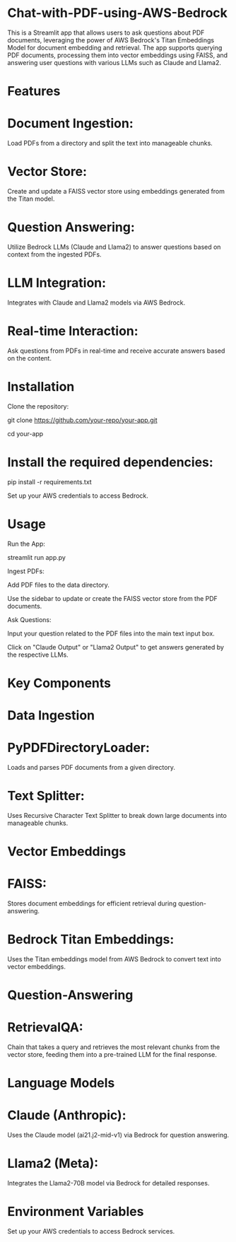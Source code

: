 # Chat-with-PDF-using-AWS-Bedrock

This is a Streamlit app that allows users to ask questions about PDF documents, leveraging the power of AWS Bedrock's Titan Embeddings Model for document embedding and retrieval. The app supports querying PDF documents, processing them into vector embeddings using FAISS, and answering user questions with various LLMs such as Claude and Llama2.

# Features
# Document Ingestion:
Load PDFs from a directory and split the text into manageable chunks.
# Vector Store:
Create and update a FAISS vector store using embeddings generated from the Titan model.
# Question Answering:
Utilize Bedrock LLMs (Claude and Llama2) to answer questions based on context from the ingested PDFs.
# LLM Integration:
Integrates with Claude and Llama2 models via AWS Bedrock.
# Real-time Interaction:
Ask questions from PDFs in real-time and receive accurate answers based on the content.

# Installation
Clone the repository:

git clone https://github.com/your-repo/your-app.git

cd your-app

# Install the required dependencies:
pip install -r requirements.txt

Set up your AWS credentials to access Bedrock.

# Usage
Run the App:

streamlit run app.py

Ingest PDFs:

Add PDF files to the data directory.

Use the sidebar to update or create the FAISS vector store from the PDF documents.

Ask Questions:

Input your question related to the PDF files into the main text input box.

Click on "Claude Output" or "Llama2 Output" to get answers generated by the respective LLMs.

# Key Components
# Data Ingestion
# PyPDFDirectoryLoader: 
Loads and parses PDF documents from a given directory.
# Text Splitter:
Uses Recursive Character Text Splitter to break down large documents into manageable chunks.
# Vector Embeddings
# FAISS:
Stores document embeddings for efficient retrieval during question-answering.
# Bedrock Titan Embeddings:
Uses the Titan embeddings model from AWS Bedrock to convert text into vector embeddings.
# Question-Answering
# RetrievalQA:
Chain that takes a query and retrieves the most relevant chunks from the vector store, feeding them into a pre-trained LLM for the final response.

# Language Models
# Claude (Anthropic): 
Uses the Claude model (ai21.j2-mid-v1) via Bedrock for question answering.
# Llama2 (Meta): 
Integrates the Llama2-70B model via Bedrock for detailed responses.
# Environment Variables
Set up your AWS credentials to access Bedrock services.





